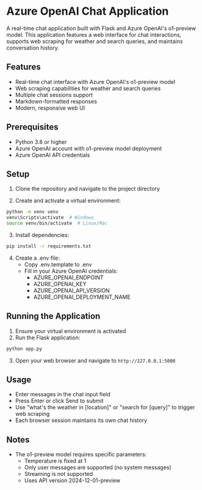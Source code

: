 # Azure OpenAI Chat Application

A real-time chat application built with Flask and Azure OpenAI's o1-preview model. This application features a web interface for chat interactions, supports web scraping for weather and search queries, and maintains conversation history.

## Features

- Real-time chat interface with Azure OpenAI's o1-preview model
- Web scraping capabilities for weather and search queries
- Multiple chat sessions support
- Markdown-formatted responses
- Modern, responsive web UI

## Prerequisites

- Python 3.8 or higher
- Azure OpenAI account with o1-preview model deployment
- Azure OpenAI API credentials

## Setup

1. Clone the repository and navigate to the project directory

2. Create and activate a virtual environment:
```bash
python -m venv venv
venv\Scripts\activate  # Windows
source venv/bin/activate  # Linux/Mac
```

3. Install dependencies:
```bash
pip install -r requirements.txt
```

4. Create a .env file:
   - Copy .env.template to .env
   - Fill in your Azure OpenAI credentials:
     - AZURE_OPENAI_ENDPOINT
     - AZURE_OPENAI_KEY
     - AZURE_OPENAI_API_VERSION
     - AZURE_OPENAI_DEPLOYMENT_NAME

## Running the Application

1. Ensure your virtual environment is activated
2. Run the Flask application:
```bash
python app.py
```
3. Open your web browser and navigate to `http://127.0.0.1:5000`

## Usage

- Enter messages in the chat input field
- Press Enter or click Send to submit
- Use "what's the weather in [location]" or "search for [query]" to trigger web scraping
- Each browser session maintains its own chat history

## Notes

- The o1-preview model requires specific parameters:
  - Temperature is fixed at 1
  - Only user messages are supported (no system messages)
  - Streaming is not supported
  - Uses API version 2024-12-01-preview
